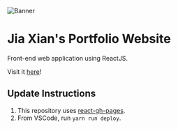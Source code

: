 ![Banner](https://i.imgur.com/1OqLKEn.png)

# Jia Xian's Portfolio Website

Front-end web application using ReactJS.

Visit it [here](https://koh-jx.github.io)!

## Update Instructions

1. This repository uses [react-gh-pages](https://github.com/gitname/react-gh-pages).
2. From VSCode, run `yarn run deploy`.
